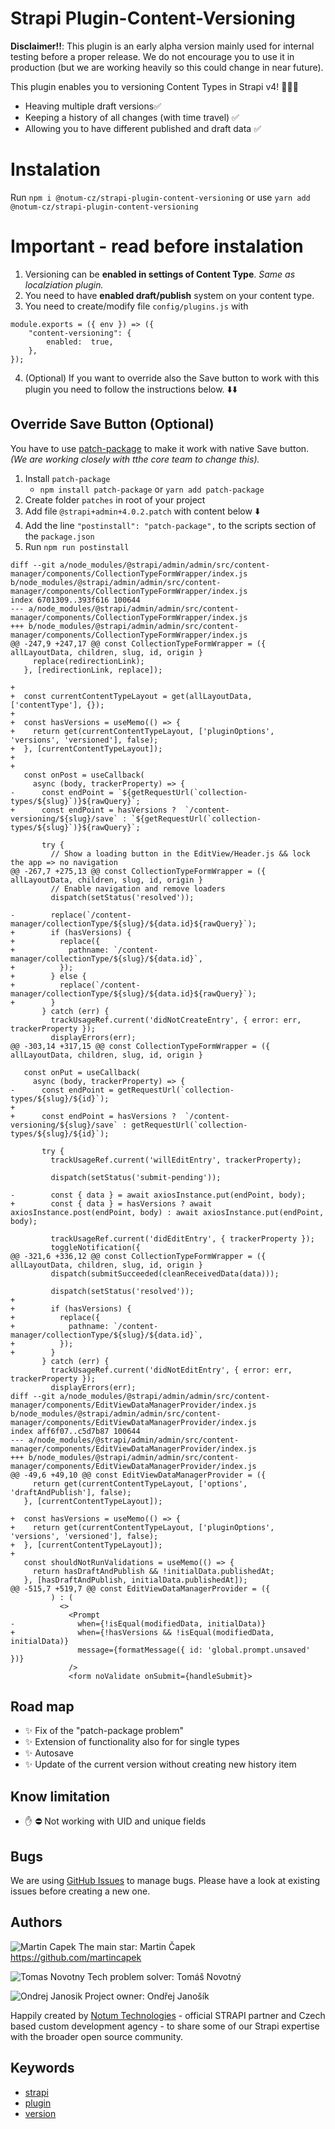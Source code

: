 # Strapi Plugin-Content-Versioning

**Disclaimer!!**: This plugin is an early alpha version mainly used for internal testing before a proper release. We do not encourage you to use it in production (but we are working heavily so this could change in near future).

This plugin enables you to versioning Content Types in Strapi v4! 🎉🎉🎉
* Heaving multiple draft versions✅
* Keeping a history of all changes (with time travel) ✅
* Allowing you to have different published and draft data ✅

# Instalation

Run `npm i @notum-cz/strapi-plugin-content-versioning`
or use `yarn add @notum-cz/strapi-plugin-content-versioning`


# Important - read before instalation

1. Versioning can be **enabled in settings of Content Type**. _Same as localziation plugin._
2. You need to have **enabled draft/publish** system on your content type.
3. You need to create/modify file `config/plugins.js` with
```
module.exports = ({ env }) => ({
	"content-versioning": {
		enabled:  true,
	},
});
```

4. (Optional) If you want to override also the Save button to work with this plugin you need to follow the instructions below. ⬇️⬇️

## Override Save Button (Optional)

You have to use [patch-package](https://www.npmjs.com/package/patch-package) to make it work with native Save button. _(We are working closely with tthe core team to change this)._


1. Install `patch-package`
   - `npm install patch-package` or `yarn add patch-package`
2. Create folder `patches` in root of your project
3. Add file `@strapi+admin+4.0.2.patch` with content below ⬇️
4. Add the line `"postinstall": "patch-package",` to the scripts section of the `package.json`
5. Run `npm run postinstall`

```
diff --git a/node_modules/@strapi/admin/admin/src/content-manager/components/CollectionTypeFormWrapper/index.js b/node_modules/@strapi/admin/admin/src/content-manager/components/CollectionTypeFormWrapper/index.js
index 6701309..393f616 100644
--- a/node_modules/@strapi/admin/admin/src/content-manager/components/CollectionTypeFormWrapper/index.js
+++ b/node_modules/@strapi/admin/admin/src/content-manager/components/CollectionTypeFormWrapper/index.js
@@ -247,9 +247,17 @@ const CollectionTypeFormWrapper = ({ allLayoutData, children, slug, id, origin }
     replace(redirectionLink);
   }, [redirectionLink, replace]);

+
+  const currentContentTypeLayout = get(allLayoutData, ['contentType'], {});
+
+  const hasVersions = useMemo(() => {
+    return get(currentContentTypeLayout, ['pluginOptions', 'versions', 'versioned'], false);
+  }, [currentContentTypeLayout]);
+
+
   const onPost = useCallback(
     async (body, trackerProperty) => {
-      const endPoint = `${getRequestUrl(`collection-types/${slug}`)}${rawQuery}`;
+      const endPoint = hasVersions ?  `/content-versioning/${slug}/save` : `${getRequestUrl(`collection-types/${slug}`)}${rawQuery}`;

       try {
         // Show a loading button in the EditView/Header.js && lock the app => no navigation
@@ -267,7 +275,13 @@ const CollectionTypeFormWrapper = ({ allLayoutData, children, slug, id, origin }
         // Enable navigation and remove loaders
         dispatch(setStatus('resolved'));

-        replace(`/content-manager/collectionType/${slug}/${data.id}${rawQuery}`);
+        if (hasVersions) {
+          replace({
+            pathname: `/content-manager/collectionType/${slug}/${data.id}`,
+          });
+        } else {
+          replace(`/content-manager/collectionType/${slug}/${data.id}${rawQuery}`);
+        }
       } catch (err) {
         trackUsageRef.current('didNotCreateEntry', { error: err, trackerProperty });
         displayErrors(err);
@@ -303,14 +317,15 @@ const CollectionTypeFormWrapper = ({ allLayoutData, children, slug, id, origin }

   const onPut = useCallback(
     async (body, trackerProperty) => {
-      const endPoint = getRequestUrl(`collection-types/${slug}/${id}`);
+
+      const endPoint = hasVersions ?  `/content-versioning/${slug}/save` : getRequestUrl(`collection-types/${slug}/${id}`);

       try {
         trackUsageRef.current('willEditEntry', trackerProperty);

         dispatch(setStatus('submit-pending'));

-        const { data } = await axiosInstance.put(endPoint, body);
+        const { data } = hasVersions ? await axiosInstance.post(endPoint, body) : await axiosInstance.put(endPoint, body);

         trackUsageRef.current('didEditEntry', { trackerProperty });
         toggleNotification({
@@ -321,6 +336,12 @@ const CollectionTypeFormWrapper = ({ allLayoutData, children, slug, id, origin }
         dispatch(submitSucceeded(cleanReceivedData(data)));

         dispatch(setStatus('resolved'));
+
+        if (hasVersions) {
+          replace({
+            pathname: `/content-manager/collectionType/${slug}/${data.id}`,
+          });
+        }
       } catch (err) {
         trackUsageRef.current('didNotEditEntry', { error: err, trackerProperty });
         displayErrors(err);
diff --git a/node_modules/@strapi/admin/admin/src/content-manager/components/EditViewDataManagerProvider/index.js b/node_modules/@strapi/admin/admin/src/content-manager/components/EditViewDataManagerProvider/index.js
index aff6f07..c5d7b87 100644
--- a/node_modules/@strapi/admin/admin/src/content-manager/components/EditViewDataManagerProvider/index.js
+++ b/node_modules/@strapi/admin/admin/src/content-manager/components/EditViewDataManagerProvider/index.js
@@ -49,6 +49,10 @@ const EditViewDataManagerProvider = ({
     return get(currentContentTypeLayout, ['options', 'draftAndPublish'], false);
   }, [currentContentTypeLayout]);

+  const hasVersions = useMemo(() => {
+    return get(currentContentTypeLayout, ['pluginOptions', 'versions', 'versioned'], false);
+  }, [currentContentTypeLayout]);
+
   const shouldNotRunValidations = useMemo(() => {
     return hasDraftAndPublish && !initialData.publishedAt;
   }, [hasDraftAndPublish, initialData.publishedAt]);
@@ -515,7 +519,7 @@ const EditViewDataManagerProvider = ({
         ) : (
           <>
             <Prompt
-              when={!isEqual(modifiedData, initialData)}
+              when={!hasVersions && !isEqual(modifiedData, initialData)}
               message={formatMessage({ id: 'global.prompt.unsaved' })}
             />
             <form noValidate onSubmit={handleSubmit}>
```

## Road map

- ✨ Fix of the "patch-package problem"
- ✨ Extension of functionality also for for single types
- ✨ Autosave
- ✨ Update of the current version without creating new history item

## Know limitation

- ✋ ⛔️ Not working with UID and unique fields

## Bugs

We are using [GitHub Issues](https://github.com/notum-cz/strapi-plugin-content-versioning/issues) to manage bugs. Please have a look at existing issues before creating a new one.

## Authors

![Martin Capek](https://notum.cz/wp-content/uploads/2022/02/stazeny-soubor-20.png)
The main star: Martin Čapek https://github.com/martincapek

![Tomas Novotny](https://notum.cz/wp-content/uploads/2022/02/stazeny-soubor-10.png)
Tech problem solver: Tomáš Novotný

![Ondrej Janosik](https://notum.cz/wp-content/uploads/2022/02/stazeny-soubor-2.png)
Project owner: Ondřej Janošík

Happily created by [Notum Technologies](https://notum.cz/en) - official STRAPI partner and Czech based custom development agency - to share some of our Strapi expertise with the broader open source community.

## Keywords

- [strapi](https://www.npmjs.com/search?q=keywords:strapi)
- [plugin](https://www.npmjs.com/search?q=keywords:plugin)
- [version](https://www.npmjs.com/search?q=keywords:version)

